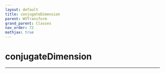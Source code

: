 ```yaml
---
layout: default
title: conjugateDimension
parent: WVTransform
grand_parent: Classes
nav_order: 72
mathjax: true
---
```


#  conjugateDimension




---

